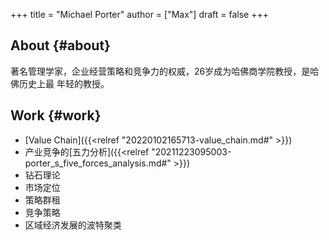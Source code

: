 +++
title = "Michael Porter"
author = ["Max"]
draft = false
+++

## About {#about}

著名管理学家，企业经营策略和竞争力的权威，26岁成为哈佛商学院教授，是哈佛历史上最
年轻的教授。


## Work {#work}

-   [Value Chain]({{<relref "20220102165713-value_chain.md#" >}})
-   产业竞争的[五力分析]({{<relref "20211223095003-porter_s_five_forces_analysis.md#" >}})
-   钻石理论
-   市场定位
-   策略群租
-   竞争策略
-   区域经济发展的波特聚类